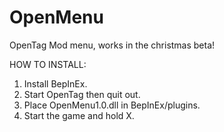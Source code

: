 # OpenMenu
OpenTag Mod menu, works in the christmas beta!

HOW TO INSTALL:
1. Install BepInEx.
2. Start OpenTag then quit out.
3. Place OpenMenu1.0.dll in BepInEx/plugins.
4. Start the game and hold X.
